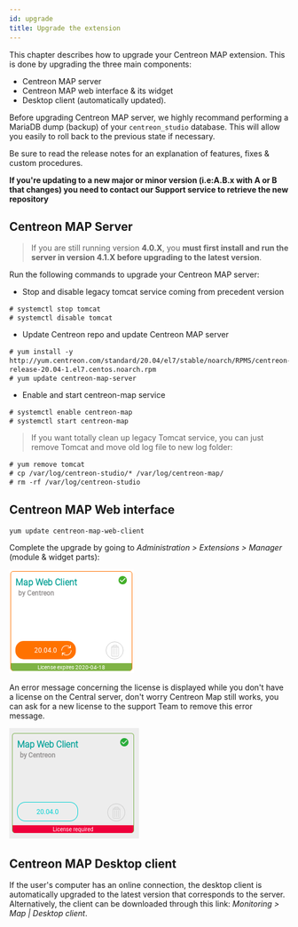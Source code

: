 ```yaml
---
id: upgrade
title: Upgrade the extension
---
```


This chapter describes how to upgrade your Centreon MAP extension. This is done
by upgrading the three main components:

  - Centreon MAP server
  - Centreon MAP web interface & its widget
  - Desktop client (automatically updated).

Before upgrading Centreon MAP server, we highly recommand performing a MariaDB
dump (backup) of your `centreon_studio` database. This will allow you easily to
roll back to the previous state if necessary.

Be sure to read the release notes for an explanation of features, fixes & custom
procedures.

**If you're updating to a new major or minor version (i.e:A.B.x with A or B that
changes) you need to contact our Support service to retrieve the new
repository**

## Centreon MAP Server

> If you are still running version **4.0.X**, you **must first install and run
> the server in version 4.1.X before upgrading to the latest version**.

Run the following commands to upgrade your Centreon MAP server:

- Stop and disable legacy tomcat service coming from precedent version

``` shell
# systemctl stop tomcat
# systemctl disable tomcat
```

- Update Centreon repo and update Centreon MAP server

``` shell
# yum install -y http://yum.centreon.com/standard/20.04/el7/stable/noarch/RPMS/centreon-release-20.04-1.el7.centos.noarch.rpm
# yum update centreon-map-server
```

- Enable and start centreon-map service

``` shell
# systemctl enable centreon-map
# systemctl start centreon-map
```

> If you want totally clean up legacy Tomcat service, you can just remove Tomcat and move old log file to new log folder:

``` shell
# yum remove tomcat
# cp /var/log/centreon-studio/* /var/log/centreon-map/ 
# rm -rf /var/log/centreon-studio
```

## Centreon MAP Web interface

``` shell
yum update centreon-map-web-client
```

Complete the upgrade by going to *Administration \> Extensions \> Manager*
(module & widget parts):

![image](../assets/graph-views/update-web-client.png)

An error message concerning the license is displayed while you don't have a license on the Central server, don't worry
Centreon Map still works, you can ask for a new license to the support Team to remove this error message.

![image](../assets/graph-views/license-error.png)

## Centreon MAP Desktop client

If the user's computer has an online connection, the desktop client is
automatically upgraded to the latest version that corresponds to the server.
Alternatively, the client can be downloaded through this link: *Monitoring \>
Map | Desktop client*.
